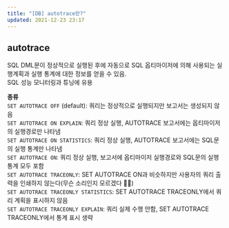 ```yaml
---
title: "[DB] autotrace란?"
updated: 2021-12-23 23:17
---
```


## autotrace

SQL DML문이 정상적으로 실행된 후에 자동으로 SQL 옵티마이저에 의해 사용되는 실행계획과 실행 통계에 대한 정보를 얻을 수 있음.<br/>
SQL 성능 모니터링과 튜닝에 유용

**종류**
<br/>
`SET AUTOTRACE OFF` (default): 쿼리는 정상적으로 실행되지만 보고서는 생성되지 않음<br/>
`SET AUTOTRACE ON EXPLAIN`: 쿼리 정상 실행, AUTOTRACE 보고서에는 옵티마이저의 실행경로만 나타냄<br/>
`SET AUTOTRACE ON STATISTICS`: 쿼리 정상 실행, AUTOTRACE 보고서에는 SQL문의 실행 통계만 나타냄<br/>
`SET AUTOTRACE ON`: 쿼리 정상 실행, 보고서에 옵티마이저 실행경로와 SQL문의 실행 통계 모두 포함<br/>
`SET AUTOTRACE TRACEONLY`: SET AUTOTRACE ON과 비슷하지만 사용자의 쿼리 출력을 인쇄하지 않는다(무슨 소리인지 모르겠다 🤷‍♀️) <br/>
`SET AUTOTRACE TRACEONLY STATISTICS`: SET AUTOTRACE TRACEONLY에서 쿼리 계획을 표시하지 않음<br/>
`SET AUTOTRACE TRACEONLY EXPLAIN`: 쿼리 실제 수행 안함, SET AUTOTRACE TRACEONLY에서 통계 표시 생략
